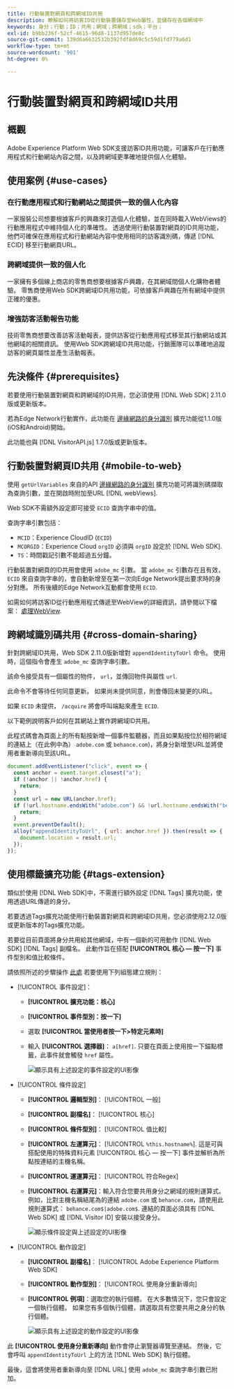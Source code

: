 ```yaml
---
title: 行動裝置對網頁和跨網域ID共用
description: 瞭解如何將訪客ID從行動裝置儲存至Web屬性，並儲存在各個網域中
keywords: 身分；行動；ID；共用；網域；跨網域；sdk；平台；
exl-id: b9bb236f-52cf-4615-96d8-1137d957de8c
source-git-commit: 139d6a6632532b392fdf8d69c5c59d1fd779a6d1
workflow-type: tm+mt
source-wordcount: '901'
ht-degree: 0%

---
```


# 行動裝置對網頁和跨網域ID共用

## 概觀

Adobe Experience Platform Web SDK支援訪客ID共用功能，可讓客戶在行動應用程式和行動網站內容之間，以及跨網域更準確地提供個人化體驗。

## 使用案例 {#use-cases}

### 在行動應用程式和行動網站之間提供一致的個人化內容

一家服裝公司想要根據客戶的興趣來打造個人化體驗，並在同時載入WebViews的行動應用程式中維持個人化的準確性。 透過使用行動裝置對網頁的ID共用功能，他們可確保在應用程式和行動網站內容中使用相同的訪客識別碼，傳遞 [!DNL ECID] 移至行動網頁URL。

### 跨網域提供一致的個人化

一家擁有多個線上商店的零售商想要根據客戶興趣，在其網域間個人化購物者體驗。 零售商使用Web SDK跨網域ID共用功能，可依據客戶興趣在所有網域中提供正確的優惠。

### 增強訪客活動報告功能

技術零售商想要改善訪客活動報表，提供訪客從行動應用程式移至其行動網站或其他網域的相關資訊。 使用Web SDK跨網域ID共用功能，行銷團隊可以準確地追蹤訪客的網頁屬性並產生活動報表。

## 先決條件 {#prerequisites}

若要使用行動裝置對網頁和跨網域的ID共用，您必須使用 [!DNL Web SDK] 2.11.0版或更新版本。

若為Edge Network行動實作，此功能在 [邊緣網路的身分識別](https://developer.adobe.com/client-sdks/documentation/identity-for-edge-network/) 擴充功能從1.1.0版(iOS和Android)開始。

此功能也與 [!DNL VisitorAPI.js] 1.7.0版或更新版本。

## 行動裝置對網頁ID共用 {#mobile-to-web}

使用 `getUrlVariables` 來自的API [邊緣網路的身分識別](https://developer.adobe.com/client-sdks/documentation/identity-for-edge-network/api-reference/#geturlvariables) 擴充功能可將識別碼擷取為查詢引數，並在開啟時附加至URL [!DNL webViews].

Web SDK不需額外設定即可接受 `ECID` 查詢字串中的值。

查詢字串引數包括：

* `MCID`：Experience CloudID (`ECID`)
* `MCORGID`：Experience Cloud `orgID` 必須與 `orgID` 設定於 [!DNL Web SDK].
* `TS`：時間戳記引數不能超過五分鐘。


行動裝置對網頁的ID共用會使用 `adobe_mc` 引數。 當 `adobe_mc` 引數存在且有效， `ECID` 來自查詢字串的，會自動新增至在第一次向Edge Network提出要求時的身分對應。 所有後續的Edge Network互動都會使用 `ECID`.

如需如何將訪客ID從行動應用程式傳遞至WebView的詳細資訊，請參閱以下檔案： [處理WebView](https://experienceleague.adobe.com/docs/platform-learn/implement-mobile-sdk/app-implementation/web-views.html#implementation).

## 跨網域識別碼共用 {#cross-domain-sharing}

針對跨網域ID共用，Web SDK 2.11.0版新增對 `appendIdentityToUrl` 命令。 使用時，這個指令會產生 `adobe_mc` 查詢字串引數。

該命令接受具有一個屬性的物件， `url`，並傳回物件與屬性 `url`.

此命令不會等待任何同意更新。 如果尚未提供同意，則會傳回未變更的URL。

如果 `ECID` 未提供， `/acquire` 將會呼叫端點來產生 `ECID`.

以下範例說明客戶如何在其網站上實作跨網域ID共用。

此程式碼會為頁面上的所有點按新增一個事件監聽器，而且如果點按位於相符網域的連結上（在此例中為） `adobe.com` 或 `behance.com`)，將身分新增至URL並將使用者重新導向至該URL。

```js
document.addEventListener("click", event => {
  const anchor = event.target.closest("a");
  if (!anchor || !anchor.href) {
    return;
  }
  const url = new URL(anchor.href);
  if (!url.hostname.endsWith("adobe.com") && !url.hostname.endsWith("behance.com")) {
    return;
  }
  event.preventDefault();
  alloy("appendIdentityToUrl", { url: anchor.href }).then(result => {
    document.location = result.url;
  });
});
```

## 使用標籤擴充功能 {#tags-extension}

類似於使用 [!DNL Web SDK]中，不需進行額外設定 [!DNL Tags] 擴充功能，使用透過URL傳遞的身分。

若要透過Tags擴充功能使用行動裝置對網頁和跨網域ID共用，您必須使用2.12.0版或更新版本的Tags擴充功能。

若要從目前頁面將身分共用給其他網域，中有一個新的可用動作 [!DNL Web SDK] [!DNL Tags] 副檔名。 此動作旨在搭配 **[!UICONTROL 核心 — 按一下]** 事件型別和值比較條件。

請依照所述的步驟操作 [此處](../../tags/ui/managing-resources/rules.md) 若要使用下列組態建立規則：

* [!UICONTROL 事件設定]：
   * **[!UICONTROL 擴充功能：核心]**
   * **[!UICONTROL 事件型別：按一下]**
   * 選取 **[!UICONTROL 當使用者按一下>特定元素時]**
   * 輸入 **[!UICONTROL 選擇器]**： `a[href]`. 只要在頁面上使用按一下錨點標籤，此事件就會觸發 `href` 屬性。

     ![顯示具有上述設定的事件設定的UI影像](assets/id-sharing-event-configuration.png)

* [!UICONTROL 條件設定]
   * **[!UICONTROL 邏輯型別]**： [!UICONTROL 一般]
   * **[!UICONTROL 副檔名]**： [!UICONTROL 核心]
   * **[!UICONTROL 條件型別]**： [!UICONTROL 值比較]
   * **[!UICONTROL 左運算元]**： [!UICONTROL `%this.hostname%`]. 這是可與搭配使用的特殊資料元素 [!UICONTROL 核心 — 按一下] 事件並解析為所點按連結的主機名稱。
   * **[!UICONTROL 運運算元]**： [!UICONTROL 符合Regex]
   * **[!UICONTROL 右運算元]**：輸入符合您要共用身分之網域的規則運算式。 例如，比對主機名稱結尾為的連結 `adobe.com` 或 `behance.com`，請使用此規則運算式： `behance.com$|adobe.com$`. 連結的頁面必須具有 [!DNL Web SDK] 或 [!DNL Visitor ID] 安裝以接受身分。

     ![顯示條件設定與上述設定的UI影像](assets/id-sharing-condition-configuration.png)

* [!UICONTROL 動作設定]
   * **[!UICONTROL 副檔名]**： [!UICONTROL Adobe Experience Platform Web SDK]
   * **[!UICONTROL 動作型別]**： [!UICONTROL 使用身分重新導向]
   * **[!UICONTROL 例項]**：選取您的執行個體。 在大多數情況下，您只會設定一個執行個體。 如果您有多個執行個體，請選取具有您要共用之身分的執行個體。

     ![顯示具有上述設定的動作設定的UI影像](assets/id-sharing-action-configuration.png)

此 **[!UICONTROL 使用身分重新導向]** 動作會停止瀏覽器導覽至連結。 然後，它會呼叫 `appendIdentityToUrl` 上的方法 [!DNL Web SDK] 執行個體。

最後，這會將使用者重新導向至 [!DNL URL] 使用 `adobe_mc` 查詢字串引數已附加。
